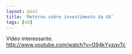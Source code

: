 ```yaml
---
layout: post
title: 'Retorno sobre investimento da UX'
tags: [UX]
---
```


Vídeo interessante.<br>
<http://www.youtube.com/watch?v=O94kYyzqvTc>
